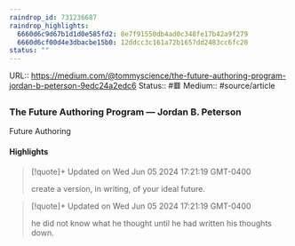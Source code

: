 ```yaml
---
raindrop_id: 731236687
raindrop_highlights:
  6660d6c9d67b1d1d0e585fd2: 8e7f91550db4ad0c348fe17b42a9f279
  6660d6cf00d4e3dbacbe15b0: 12ddcc3c161a72b1657dd2483cc6fc20
status: ""
---
```


URL:: https://medium.com/@tommyscience/the-future-authoring-program-jordan-b-peterson-9edc24a2edc6
Status:: #🟥
Medium:: #source/article


### The Future Authoring Program — Jordan B. Peterson

Future Authoring

#### Highlights

> [!quote]+ Updated on Wed Jun 05 2024 17:21:19 GMT-0400
>
> create a version, in writing, of your ideal future.

> [!quote]+ Updated on Wed Jun 05 2024 17:21:19 GMT-0400
>
> he did not know what he thought until he had written his thoughts down.
